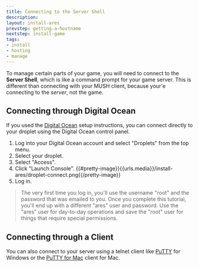 ```yaml
---
title: Connecting to the Server Shell
description:
layout: install-ares
prevstep: getting-a-hostname
nextstep: install-game
tags: 
- install
- hosting
- manage
---
```


To manage certain parts of your game, you will need to connect to the **Server Shell**, which is like a command prompt for your game server.  This is different than connecting with your MUSH client, because your'e connecting to the *server*, not the game.

## Connecting through Digital Ocean

If you used the [Digital Ocean](/tutorials/install/digital-ocean) setup instructions, you can connect directly to your droplet using the Digital Ocean control panel.  

1. Log into your Digital Ocean account and select "Droplets" from the top menu.
2. Select your droplet.
3. Select "Access".
4. Click "Launch Console".
{{#pretty-image}}{{urls.media}}/install-ares/droplet-connect.png{{/pretty-image}}
4. Log in.

> The very first time you log in, you'll use the username "root" and the password that was emailed to you.  Once you complete this tutorial, you'll end up with a different "ares" user and password.  Use the "ares" user for day-to-day operations and save the "root" user for things that require special permissions.

## Connecting through a Client

You can also connect to your server using a telnet client like [PuTTY](http://www.putty.org/) for Windows or the [PuTTY for Mac](https://www.ssh.com/ssh/putty/mac/) client for Mac.